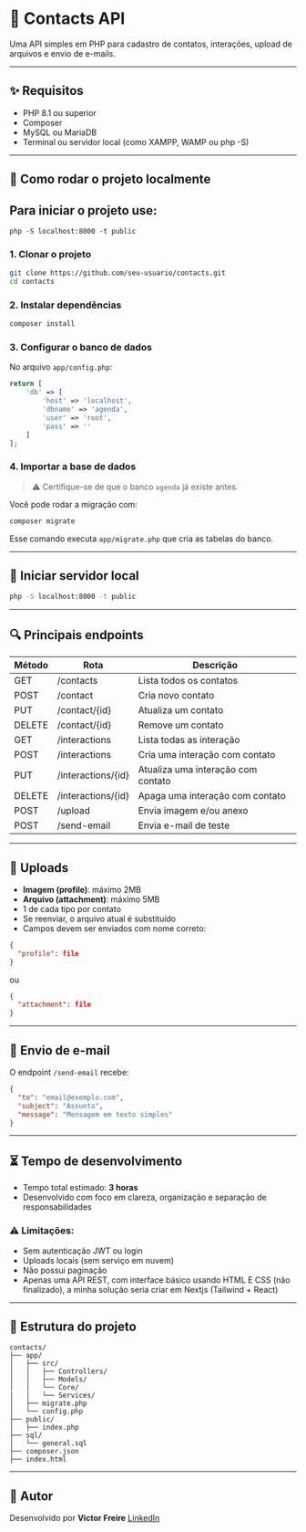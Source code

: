 # 📇 Contacts API

Uma API simples em PHP para cadastro de contatos, interações, upload de arquivos e envio de e-mails.

---

## ✨ Requisitos

- PHP 8.1 ou superior
- Composer
- MySQL ou MariaDB
- Terminal ou servidor local (como XAMPP, WAMP ou php -S)

---

## 🚀 Como rodar o projeto localmente

## Para iniciar o projeto use:

```
php -S localhost:8000 -t public
```

### 1\. Clonar o projeto

```bash
git clone https://github.com/seu-usuario/contacts.git
cd contacts
```

### 2\. Instalar dependências

```bash
composer install
```

### 3\. Configurar o banco de dados

No arquivo `app/config.php`:

```php
return [
    'db' => [
        'host' => 'localhost',
        'dbname' => 'agenda',
        'user' => 'root',
        'pass' => ''
    ]
];
```

### 4\. Importar a base de dados

> ⚠️ Certifique-se de que o banco `agenda` já existe antes.

Você pode rodar a migração com:

```bash
composer migrate
```

Esse comando executa `app/migrate.php` que cria as tabelas do banco.

---

## 🚪 Iniciar servidor local

```bash
php -S localhost:8000 -t public
```

---

## 🔍 Principais endpoints

| Método | Rota | Descrição |
| --- | --- | --- |
| GET | /contacts | Lista todos os contatos |
| POST | /contact | Cria novo contato |
| PUT | /contact/{id} | Atualiza um contato |
| DELETE | /contact/{id} | Remove um contato |
| GET | /interactions | Lista todas as interação |
| POST | /interactions | Cria uma interação com contato |
| PUT | /interactions/{id} | Atualiza uma interação com contato |
| DELETE | /interactions/{id} | Apaga uma interação com contato |
| POST | /upload | Envia imagem e/ou anexo |
| POST | /send-email | Envia e-mail de teste |

---

## 📂 Uploads

- **Imagem (profile)**: máximo 2MB
- **Arquivo (attachment)**: máximo 5MB
- 1 de cada tipo por contato
- Se reenviar, o arquivo atual é substituído
- Campos devem ser enviados com nome correto:

```json
{
  "profile": file
}
```

ou

```json
{
  "attachment": file
}
```

---

## 🙌 Envio de e-mail

O endpoint `/send-email` recebe:

```json
{
  "to": "email@exemplo.com",
  "subject": "Assunto",
  "message": "Mensagem em texto simples"
}
```

---

## ⏳ Tempo de desenvolvimento

- Tempo total estimado: **3 horas**
- Desenvolvido com foco em clareza, organização e separação de responsabilidades

### ⚠️ Limitações:

- Sem autenticação JWT ou login
- Uploads locais (sem serviço em nuvem)
- Não possui paginação
- Apenas uma API REST, com interface básico usando HTML E CSS (não finalizado), a minha solução seria criar em Nextjs (Tailwind + React)

---

## 🛂 Estrutura do projeto

```
contacts/
├── app/
│   ├── src/
│   │   ├── Controllers/
│   │   ├── Models/
│   │   └── Core/
|   |   └── Services/
│   ├── migrate.php
│   └── config.php
├── public/
│   ├── index.php
├── sql/
│   └── general.sql
├── composer.json
├── index.html
```

---

## 👤 Autor

Desenvolvido por **Victor Freire** [LinkedIn](https://www.linkedin.com/in/victorfreire)